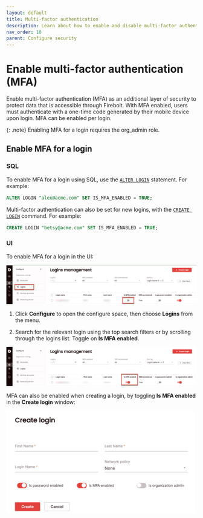 ```yaml
---
layout: default
title: Multi-factor authentication
description: Learn about how to enable and disable multi-factor authentication in Firebolt. 
nav_order: 10
parent: Configure security
---
```


# Enable multi-factor authentication (MFA)

Enable multi-factor authentication (MFA) as an additional layer of security to protect data that is accessible through Firebolt. With MFA enabled, users must authenticate with a one-time code generated by their mobile device upon login. MFA can be enabled per login. 

{: .note}
Enabling MFA for a login requires the org_admin role.

## Enable MFA for a login

### SQL
 To enable MFA for a login using SQL, use the [`ALTER LOGIN`](../../sql_reference/commands/access-control/alter-login.md) statement. For example:

```sql
ALTER LOGIN "alex@acme.com" SET IS_MFA_ENABLED = TRUE;
```

Multi-factor authentication can also be set for new logins, with the [`CREATE LOGIN`](../../sql_reference/commands/access-control/create-login.md) command. For example: 

```sql
CREATE LOGIN "betsy@acme.com" SET IS_MFA_ENABLED = TRUE;
```

### UI 
To enable MFA for a login in the UI:

![Configure > MFA](../../assets/images/mfamanagement.png)

1. Click **Configure** to open the configure space, then choose **Logins** from the menu.

2. Search for the relevant login using the top search filters or by scrolling through the logins list. Toggle on **Is MFA enabled**.

![Is MFA enabled](../../assets/images/mfaenabled.png)

MFA can also be enabled when creating a login, by toggling **Is MFA enabled** in the **Create login** window: 

<img src="../../assets/images/mfaloginenabled.png" alt="Enable MFA" width="500"/>